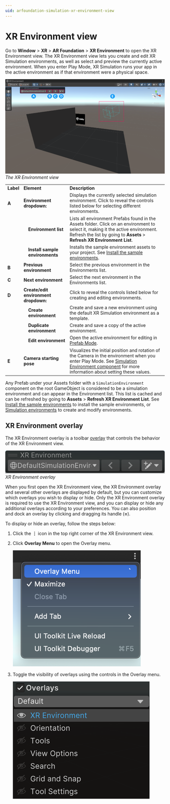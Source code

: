 ```yaml
---
uid: arfoundation-simulation-xr-environment-view
---
```

# XR Environment view

Go to **Window** > **XR** > **AR Foundation** > **XR Environment** to open the XR Environment view. The XR Environment view lets you create and edit XR Simulation environments, as well as select and preview the currently active environment. When you enter Play Mode, XR Simulation runs your app in the active environment as if that environment were a physical space.

![The XR Environment view](../images/xr-environment-view-annotated.png)<br/>*The XR Environment view*

<table>
  <tr>
   <td><strong>Label</strong></td>
   <td colspan="2" ><strong>Element</strong></td>
   <td><strong>Description</strong></td>
  </tr>
   <td><strong>A</strong></td>
   <td colspan="2" ><strong>Environment dropdown:</strong></td>
   <td>Displays the currently selected simulation environment. Click to reveal the controls listed below for selecting different environments.</td>
  </tr>
  <tr>
   <td></td>
   <td></td>
   <td><strong>Environment list</strong></td>
   <td>Lists all environment Prefabs found in the Assets folder. Click on an environment to select it, making it the active environment. Refresh the list by going to <strong>Assets</strong> &gt; <strong>Refresh XR Environment List</strong>.</td>
  </tr>
  <tr>
   <td></td>
   <td></td>
   <td><strong>Install sample environments</strong></td>
   <td>Installs the sample environment assets to your project. See <a href="#install-the-sample-environments">Install the sample environments</a>.</td>
  </tr>
  <tr>
   <td><strong>B</strong></td>
   <td colspan="2" ><strong>Previous environment</strong></td>
   <td>Select the previous environment in the Environments list.</td>
  </tr>
  <tr>
   <td><strong>C</strong></td>
   <td colspan="2" ><strong>Next environment</strong></td>
   <td>Select the next environment in the Environments list.</td>
  </tr>
   <td><strong>D</strong></td>
   <td colspan="2" ><strong>Create/edit environment dropdown:</strong></td>
   <td>Click to reveal the controls listed below for creating and editing environments.</td>
  </tr>
  <tr>
   <td></td>
   <td></td>
   <td><strong>Create environment</strong></td>
   <td>Create and save a new environment using the default XR Simulation environment as a template.</td>
  </tr>
  <tr>
   <td></td>
   <td></td>
   <td><strong>Duplicate environment</strong></td>
   <td>Create and save a copy of the active environment.</td>
  </tr>
  <tr>
   <td></td>
   <td></td>
   <td><strong>Edit environment</strong></td>
   <td>Open the active environment for editing in <a href="https://docs.unity3d.com/Manual/EditingInPrefabMode.html">Prefab Mode</a>.</td>
  </tr>
  <tr>
   <td><strong>E</strong></td>
   <td colspan="2" ><strong>Camera starting pose</strong></td>
   <td>Visualizes the initial position and rotation of the Camera in the environment when you enter Play Mode. See <a href="#simulation-environment-component">Simulation Environment component</a> for more information about setting these values.</td>
  </tr>
</table>

Any Prefab under your Assets folder with a `SimulationEnvironment` component on the root GameObject is considered to be a simulation environment and can appear in the Environment list. This list is cached and can be refreshed by going to **Assets** > **Refresh XR Environment List**. See [Install the sample environments](xref:arfoundation-simulation-getting-started#install-the-sample-environments) to install the sample environments, or [Simulation environments](xref:arfoundation-simulation-environments) to create and modify environments.

## XR Environment overlay

The XR Environment overlay is a toolbar [overlay](https://docs.unity3d.com/Manual/overlays.html) that controls the behavior of the XR Environment view.

![XR Environment overlay](../images/xr-environment-overlay.png)<br/>*XR Environment overlay*

When you first open the XR Environment view, the XR Environment overlay and several other overlays are displayed by default, but you can customize which overlays you wish to display or hide. Only the XR Environment overlay is required to use the XR Environment view, and you can display or hide any additional overlays according to your preferences. You can also position and dock an overlay by clicking and dragging its handle (**=**).

To display or hide an overlay, follow the steps below:

1. Click the **⋮** icon in the top right corner of the XR Environment view.
2. Click **Overlay Menu** to open the Overlay menu.

   ![Overlay Menu button](../images/overlay-menu-button.png)

3. Toggle the visibility of overlays using the controls in the Overlay menu.

   ![The Overlay menu contains a visibility toggle for each overlay](../images/overlay-menu.png)
